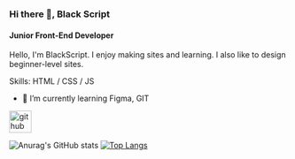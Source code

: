 ### Hi there 👋, Black Script
#### Junior Front-End Developer

Hello, I'm BlackScript. I enjoy making sites and learning. I also like to design beginner-level sites.

Skills: HTML / CSS / JS

- 🌱 I’m currently learning Figma, GIT 


[<img src='https://cdn.jsdelivr.net/npm/simple-icons@3.0.1/icons/github.svg' alt='github' height='40'>](https://github.com/blackscriptt)  

![Anurag's GitHub stats](https://github-readme-stats.vercel.app/api?username=blackscriptt&show_icons=true)
[![Top Langs](https://github-readme-stats.vercel.app/api/top-langs/?username=blackscriptt)](https://github.com/anuraghazra/github-readme-stats)

